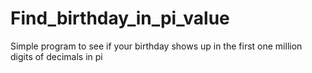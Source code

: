 # Find_birthday_in_pi_value
Simple program to see if your birthday shows up in the first one million digits of decimals in pi
